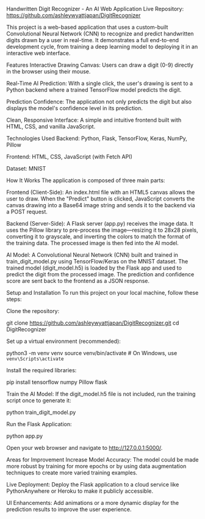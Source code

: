 Handwritten Digit Recognizer - An AI Web Application
Live Repository: https://github.com/ashleywyattjapan/DigitRecognizer

This project is a web-based application that uses a custom-built Convolutional Neural Network (CNN) to recognize and predict handwritten digits drawn by a user in real-time. It demonstrates a full end-to-end development cycle, from training a deep learning model to deploying it in an interactive web interface.

Features
Interactive Drawing Canvas: Users can draw a digit (0-9) directly in the browser using their mouse.

Real-Time AI Prediction: With a single click, the user's drawing is sent to a Python backend where a trained TensorFlow model predicts the digit.

Prediction Confidence: The application not only predicts the digit but also displays the model's confidence level in its prediction.

Clean, Responsive Interface: A simple and intuitive frontend built with HTML, CSS, and vanilla JavaScript.

Technologies Used
Backend: Python, Flask, TensorFlow, Keras, NumPy, Pillow

Frontend: HTML, CSS, JavaScript (with Fetch API)

Dataset: MNIST

How It Works
The application is composed of three main parts:

Frontend (Client-Side): An index.html file with an HTML5 canvas allows the user to draw. When the "Predict" button is clicked, JavaScript converts the canvas drawing into a Base64 image string and sends it to the backend via a POST request.

Backend (Server-Side): A Flask server (app.py) receives the image data. It uses the Pillow library to pre-process the image—resizing it to 28x28 pixels, converting it to grayscale, and inverting the colors to match the format of the training data. The processed image is then fed into the AI model.

AI Model: A Convolutional Neural Network (CNN) built and trained in train_digit_model.py using TensorFlow/Keras on the MNIST dataset. The trained model (digit_model.h5) is loaded by the Flask app and used to predict the digit from the processed image. The prediction and confidence score are sent back to the frontend as a JSON response.

Setup and Installation
To run this project on your local machine, follow these steps:

Clone the repository:

git clone https://github.com/ashleywyattjapan/DigitRecognizer.git
cd DigitRecognizer

Set up a virtual environment (recommended):

python3 -m venv venv
source venv/bin/activate  # On Windows, use `venv\Scripts\activate`

Install the required libraries:

pip install tensorflow numpy Pillow flask

Train the AI Model:
If the digit_model.h5 file is not included, run the training script once to generate it:

python train_digit_model.py

Run the Flask Application:

python app.py

Open your web browser and navigate to http://127.0.0.1:5000/.

Areas for Improvement
Increase Model Accuracy: The model could be made more robust by training for more epochs or by using data augmentation techniques to create more varied training examples.

Live Deployment: Deploy the Flask application to a cloud service like PythonAnywhere or Heroku to make it publicly accessible.

UI Enhancements: Add animations or a more dynamic display for the prediction results to improve the user experience.
